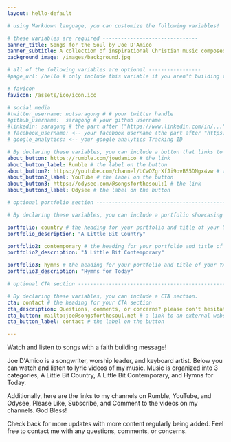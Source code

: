 ```yaml
---
layout: hello-default

# using Markdown language, you can customize the following variables!

# these variables are required -------------------------------
banner_title: Songs for the Soul by Joe D'Amico
banner_subtitle: A collection of inspirational Christian music composed by Joe D'Amico.
background_image: /images/background.jpg

# all of the following variables are optional -----------------
#page_url: /hello # only include this variable if you aren't building the page to your primary domain 

# favicon
favicon: /assets/ico/icon.ico

# social media
#twitter_username: notsaragong # # your twitter handle
#github_username:  saragong # your github username
#linkedin: saragong # the part after ("https://www.linkedin.com/in/...")
# facebook_username: <-- your facebook username (the part after "https://www.facebook.com/...")
# google_analytics: <-- your google analytics Tracking ID

# By declaring these variables, you can include a button that links to an external website or to media.
about_button: https://rumble.com/joedamico # the link
about_button_label: Rumble # the label on the button
about_button2: https://youtube.com/channel/UCwOZgrXfJi9ovBS5DNgx4vw # the link
about_button2_label: YouTube # the label on the button
about_button3: https://odysee.com/@songsforthesoul:1 # the link
about_button3_label: Odysee # the label on the button

# optional portfolio section ------------------------------------------

# By declaring these variables, you can include a portfolio showcasing your work and organize your portfolio's items into a custom layout, all without adding any CSS. In addition, you must 1) create an HTML file in the_includes folder for each project with the text you'd like to display, and 2) create a YAML file in the _data folder describing the order in which each project should be shown and categorized. See `/includes/example.html` and `/_data/work.yml` for examples.

portfolio: country # the heading for your portfolio and title of your YAML file
portfolio_description: "A Little Bit Country"

portfolio2: contemporary # the heading for your portfolio and title of your YAML file
portfolio2_description: "A Little Bit Contemporary"

portfolio3: hymns # the heading for your portfolio and title of your YAML file
portfolio3_description: "Hymns for Today"

# optional CTA section --------------------------------------------------

# By declaring these variables, you can include a CTA section.
cta: contact # the heading for your CTA section
cta_description: Questions, comments, or concerns? please don't hesitate to reach out via E-mail. # a description to be desplayed below the heading and above the content
cta_button: mailto:joe@songsforthesoul.net # a link to an external website or to media
cta_button_label: contact # the label on the button

---			
```

[//]: # (write a bit about yourself here)
Watch and listen to songs with a faith building message!

Joe D'Amico is a songwriter, worship leader, and keyboard artist.  Below you can watch and listen to lyric videos of my music.  Music is organized into 3 categories, A Little Bit Country, A Little Bit Contemporary, and Hymns for Today.

Additionally, here are the links to my channels on Rumble, YouTube, and Odysee,   Please Like, Subscribe, and Comment to the videos on my channels.  God Bless!

Check back for more updates with more content regularly being added.  Feel free to contact me with any questions, comments, or concerns.
